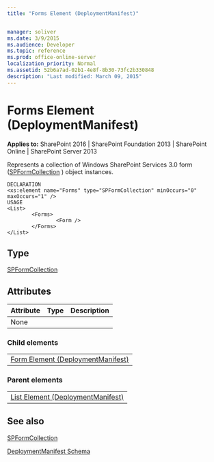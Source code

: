 ```yaml
---
title: "Forms Element (DeploymentManifest)"


manager: soliver
ms.date: 3/9/2015
ms.audience: Developer
ms.topic: reference
ms.prod: office-online-server
localization_priority: Normal
ms.assetid: 52b6a7ad-02b1-4e8f-8b30-73fc2b330848
description: "Last modified: March 09, 2015"
---
```


# Forms Element (DeploymentManifest)

 
  
 **Applies to:** SharePoint 2016 | SharePoint Foundation 2013 | SharePoint Online | SharePoint Server 2013 
  
Represents a collection of Windows SharePoint Services 3.0 form ([SPFormCollection](https://msdn.microsoft.com/library/Microsoft.SharePoint.SPFormCollection.aspx) ) object instances. 
  
```
DECLARATION
<xs:element name="Forms" type="SPFormCollection" minOccurs="0" maxOccurs="1" />
USAGE
<List>
        <Forms>
                <Form />
        </Forms>
</List>

```

## Type

[SPFormCollection](https://msdn.microsoft.com/library/Microsoft.SharePoint.SPFormCollection.aspx)
  
## Attributes

|**Attribute**|**Type**|**Description**|
|:-----|:-----|:-----|
|None  <br/> |||
   
### Child elements

||
|:-----|
|[Form Element (DeploymentManifest)](form-element-deploymentmanifest.md)
   
### Parent elements

||
|:-----|
|[List Element (DeploymentManifest)](list-element-deploymentmanifest.md)
   
## See also



[SPFormCollection](https://msdn.microsoft.com/library/Microsoft.SharePoint.SPFormCollection.aspx)


[DeploymentManifest Schema](deploymentmanifest-schema.md)

